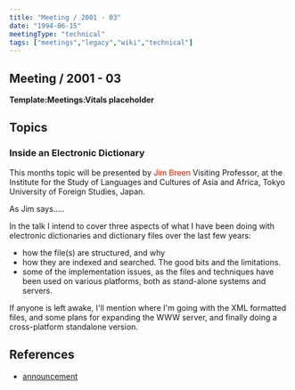 ```yaml
---
title: "Meeting / 2001 - 03"
date: "1994-06-15"
meetingType: "technical"
tags: ["meetings","legacy","wiki","technical"]
---
```


<h2 id="meeting_2001___03">Meeting / 2001 - 03</h2>
<p><strong>Template:Meetings:Vitals placeholder</strong></p>
<h2 id="topics">Topics</h2>
<h3 id="inside_an_electronic_dictionary">Inside an Electronic Dictionary</h3>
<p>This months topic will be presented by <font color="#CC2200">Jim Breen</font> Visiting
Professor, at the Institute for the Study of Languages and Cultures
of Asia and Africa, Tokyo University of Foreign Studies, Japan.</p>
<p>As Jim says.....</p>
<p>In the talk I intend to cover three aspects of what I have been doing
with electronic dictionaries and dictionary files over the last few
years:</p>
<ul>
<li>how the file(s) are structured, and why</li>
<li>how they are indexed and searched. The good bits and the limitations.</li>
<li>some of the implementation issues, as the files and techniques have been used on various platforms, both as stand-alone systems and servers.</li>
</ul>
<p>If anyone is left awake, I'll mention where I'm going with the XML
formatted files, and some plans for expanding the WWW server, and
finally doing a cross-platform standalone version.</p>
<h2 id="references">References</h2>
<ul>
<li><a href="http://lists.tlug.jp/ML/0103/msg00015.html">announcement</a></li>
</ul>
